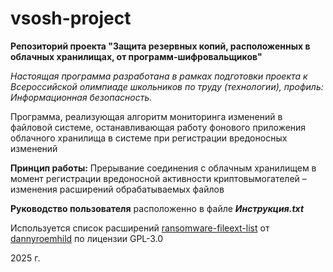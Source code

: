 # vsosh-project
**Репозиторий проекта "Защита резервных копий, расположенных в облачных хранилищах, от программ-шифровальщиков"**

*Настоящая программа разработана в рамках подготовки проекта к Всероссийской олимпиаде школьников по труду (технологии), профиль: Информационная безопасность.*

Программа, реализующая алгоритм мониторинга изменений в файловой системе, останавливающая работу фонового приложения облачного хранилища в системе при регистрации вредоносных изменений

**Принцип работы:**
Прерывание соединения с облачным хранилищем в момент регистрации вредоносной активности криптовымогателей – изменения расширений обрабатываемых файлов

**Руководство пользователя** расположенно в файле ***Инструкция.txt***

Используется список расширений [ransomware-fileext-list](https://github.com/dannyroemhild/ransomware-fileext-list) от [dannyroemhild](https://github.com/dannyroemhild) по лицензии GPL-3.0

2025 г.
